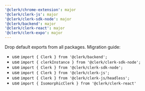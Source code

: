 ```yaml
---
'@clerk/chrome-extension': major
'@clerk/clerk-js': major
'@clerk/clerk-sdk-node': major
'@clerk/backend': major
'@clerk/clerk-react': major
'@clerk/clerk-expo': major
---
```


Drop default exports from all packages. Migration guide:
- use `import { Clerk } from '@clerk/backend';`
- use `import { clerkInstance } from '@clerk/clerk-sdk-node';`
- use `import { Clerk } from '@clerk/clerk-sdk-node';`
- use `import { Clerk } from '@clerk/clerk-js';`
- use `import { Clerk } from '@clerk/clerk-js/headless';`
- use `import { IsomorphicClerk } from '@clerk/clerk-react'`
